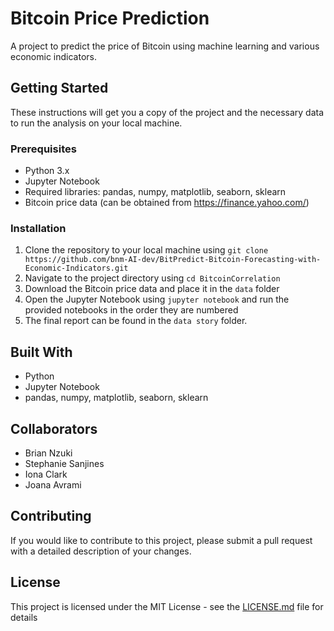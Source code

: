 # Bitcoin Price Prediction
A project to predict the price of Bitcoin using machine learning and various economic indicators. 

## Getting Started

These instructions will get you a copy of the project and the necessary data to run the analysis on your local machine.

### Prerequisites

- Python 3.x
- Jupyter Notebook
- Required libraries: pandas, numpy, matplotlib, seaborn, sklearn
- Bitcoin price data (can be obtained from https://finance.yahoo.com/)

### Installation

1. Clone the repository to your local machine using `git clone https://github.com/bnm-AI-dev/BitPredict-Bitcoin-Forecasting-with-Economic-Indicators.git`
2. Navigate to the project directory using `cd BitcoinCorrelation`
3. Download the Bitcoin price data and place it in the `data` folder
4. Open the Jupyter Notebook using `jupyter notebook` and run the provided notebooks in the order they are numbered
5. The final report can be found in the `data story` folder.

## Built With

* Python
* Jupyter Notebook
* pandas, numpy, matplotlib, seaborn, sklearn

## Collaborators
- Brian Nzuki 
- Stephanie Sanjines
- Iona Clark
- Joana Avrami

## Contributing

If you would like to contribute to this project, please submit a pull request with a detailed description of your changes.

## License

This project is licensed under the MIT License - see the [LICENSE.md](LICENSE.md) file for details

